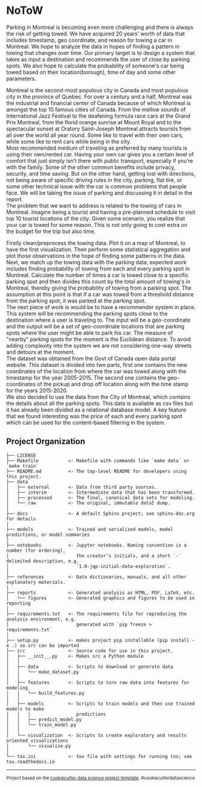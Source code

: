 NoToW
==============================

Parking in Montreal is becoming even more challenging and there is always the risk of getting towed. We have acquired 20 years' worth of data that includes timestamp, geo coordinate, and reason for towing a car in Montreal. We hope to analyze the data in hopes of finding a pattern in towing that changes over time. Our primary target is to design a system that takes as input a destination and recommends the user of close by parking spots. We also hope to calculate the probability of someone's car being towed based on their location(borough), time of day and some other parameters.

Montreal is the second-most populous city in Canada and most populous city in the province of Quebec. For over a century and a half, Montreal was the industrial and financial center of Canada because of which Montreal is amongst the top 10 famous cities of Canada. From the mellow sounds of International Jazz Festival to the deafening formula race cars at the Grand Prix Montreal, from the florid orange sunrise at Mount Royal and to the spectacular sunset at Oratory Saint-Joseph Montreal attracts tourists from all over the world all year round. Some like to travel with their own cars, while some like to rent cars while being in the city.</br>
Most recommended medium of traveling as preferred by many tourists is using their own/rented car. Having your own car gives you a certain level of comfort that just simply isn’t there with public transport, especially if you’re with the family. Some of the other common benefits include privacy, security, and time saving. But on the other hand, getting lost with directions, not being aware of specific driving rules in the city, parking, flat tire, or some other technical issue with the car is common problems that people face. We will be taking the issue of parking and discussing it in detail in the report.</br>
The problem that we want to address is related to the towing of cars in Montreal. Imagine being a tourist and having a pre-planned schedule to visit top 10 tourist locations of the city. Given some scenario, you realize that your car is towed for some reason. This is not only going to cost extra on the budget for the trip but also time. 

Firstly clean/preprocess the towing data. Plot it on a map of Montreal, to have the first visualization. Then perform some statistical aggregation and plot those observations in the hope of finding some patterns in the data. Next, we match up the towing data with the parking data; expected work includes finding probability of towing from each and every parking spot in Montreal. Calculate the number of times a car is towed close to a specific parking spot and then divides this count by the total amount of towing's in Montreal, thereby giving the probability of towing from a parking spot. The assumption at this point is that if a car was towed from a threshold distance from the parking spot, it was parked at the parking spot.</br>
The next piece of work is would be to have a recommender system in place. This system will be recommending the parking spots close to the destination where a user is traveling to. The input will be a geo-coordinate and the output will be a set of geo-coordinate locations that are parking spots where the user might be able to park his car. The measure of "nearby" parking spots for the moment is the Euclidean distance. To avoid adding complexity into the system we are not considering one-way streets and detours at the moment.</br>
The dataset was obtained from the Govt of Canada open data portal website. This dataset is divided into two parts, first one contains the new coordinates of the location from where the car was towed along with the timestamp for the year 2005-2015. The second one contains the geo-coordinates of the pickup and drop off location along with the time stamp for the years 2015-2020.</br>
We also decided to use the data from the City of Montreal, which contains the details about all the parking spots. This data is available as csv files but it has already been divided as a relational database model. A key feature that we found interesting was the price of each and every parking spot which can be used for the content-based filtering in the system.</br>

Project Organization
------------

    ├── LICENSE
    ├── Makefile           <- Makefile with commands like `make data` or `make train`
    ├── README.md          <- The top-level README for developers using this project.
    ├── data
    │   ├── external       <- Data from third party sources.
    │   ├── interim        <- Intermediate data that has been transformed.
    │   ├── processed      <- The final, canonical data sets for modeling.
    │   └── raw            <- The original, immutable dataI dump.
    │
    ├── docs               <- A default Sphinx project; see sphinx-doc.org for details
    │
    ├── models             <- Trained and serialized models, model predictions, or model summaries
    │
    ├── notebooks          <- Jupyter notebooks. Naming convention is a number (for ordering),
    │                         the creator's initials, and a short `-` delimited description, e.g.
    │                         `1.0-jqp-initial-data-exploration`.
    │
    ├── references         <- Data dictionaries, manuals, and all other explanatory materials.
    │
    ├── reports            <- Generated analysis as HTML, PDF, LaTeX, etc.
    │   └── figures        <- Generated graphics and figures to be used in reporting
    │
    ├── requirements.txt   <- The requirements file for reproducing the analysis environment, e.g.
    │                         generated with `pip freeze > requirements.txt`
    │
    ├── setup.py           <- makes project pip installable (pip install -e .) so src can be imported
    ├── src                <- Source code for use in this project.
    │   ├── __init__.py    <- Makes src a Python module
    │   │
    │   ├── data           <- Scripts to download or generate data
    │   │   └── make_dataset.py
    │   │
    │   ├── features       <- Scripts to turn raw data into features for modeling
    │   │   └── build_features.py
    │   │
    │   ├── models         <- Scripts to train models and then use trained models to make
    │   │   │                 predictions
    │   │   ├── predict_model.py
    │   │   └── train_model.py
    │   │
    │   └── visualization  <- Scripts to create exploratory and results oriented visualizations
    │       └── visualize.py
    │
    └── tox.ini            <- tox file with settings for running tox; see tox.readthedocs.io


--------

<p><small>Project based on the <a target="_blank" href="https://drivendata.github.io/cookiecutter-data-science/">cookiecutter data science project template</a>. #cookiecutterdatascience</small></p>
